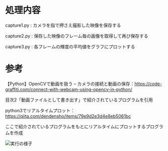 # 処理内容

capture1.py : カメラを指で押さえ撮影した映像を保存する

capture2.py : 保存した映像のフレーム毎の画像を取得して再び保存する

capture3.py : 各フレームの輝度の平均値をグラフにプロットする

# 参考

【Python】OpenCVで動画を扱う – カメラの接続と動画の保存：https://code-graffiti.com/connect-with-webcam-using-opencv-in-python/

目次2「動画ファイルとして書き出す」で紹介されているプログラムを引用


python3でリアルタイムプロット：https://qiita.com/dendensho/items/79e9d2e3d4e8eb5061bc

ここで紹介されているプログラムをもとにリアルタイムにプロットするプログラムを作成


![実行の様子](c:Users/yuki/capture.gif)
